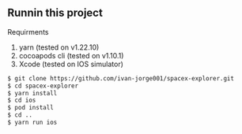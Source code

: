 ## Runnin this project
Requirments 
1. yarn (tested on v1.22.10)
2. cocoapods cli (tested on v1.10.1)
3. Xcode (tested on IOS simulator)


```bash
$ git clone https://github.com/ivan-jorge001/spacex-explorer.git
$ cd spacex-explorer
$ yarn install
$ cd ios
$ pod install 
$ cd ..
$ yarn run ios
```
